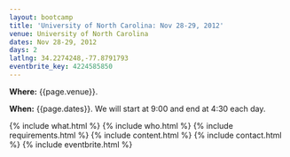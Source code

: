 ```yaml
---
layout: bootcamp
title: 'University of North Carolina: Nov 28-29, 2012'
venue: University of North Carolina
dates: Nov 28-29, 2012
days: 2
latlng: 34.2274248,-77.8791793
eventbrite_key: 4224585850
---
```

**Where:** {{page.venue}}.

**When:** {{page.dates}}. We will start at 9:00 and end at 4:30 each day.

{% include what.html %}
{% include who.html %}
{% include requirements.html %}
{% include content.html %}
{% include contact.html %}
{% include eventbrite.html %}

